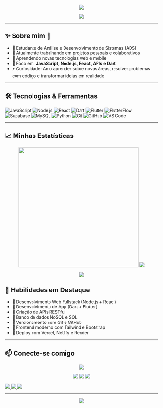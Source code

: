  <!-- BANNER -->
<p align="center">
  <img src="https://capsule-render.vercel.app/api?type=waving&color=0:0000FF,100:00008B&height=200&section=header&text=Olá%20👋,%20eu%20sou%20a%20Sara!&fontSize=35&fontColor=ffffff&animation=fadeIn" />
</p>

<p align="center">
  <a href="https://github.com/SaraBrisa">
    <img src="https://readme-typing-svg.herokuapp.com/?color=00FFFF&size=22&center=true&vCenter=true&width=600&lines=✨+Hello!+My+name+is+Sara!+✨;🧩About+me:;👨‍💻+Studant+of+TI;🎯+Focused+on+solving+problems;💡+Passionate+about+technology+and;continuous+learning!;🦑✨Welcome+to+my+profile!✨🦑" />
  </a>
</p>

---


## ✨ Sobre mim 🧩

- 📖 Estudante de Análise e Desenvolvimento de Sistemas (ADS)
- 🔭 Atualmente trabalhando em projetos pessoais e colaborativos
- 🌱 Aprendendo novas tecnologias web e mobile
- 🎯 Foco em: **JavaScript, Node.js, React, APIs e Dart**
- ⚡ Curiosidade: Amo aprender sobre novas  áreas, resolver problemas com código e transformar ideias em realidade

---

## 🛠️ Tecnologias & Ferramentas

![JavaScript](https://img.shields.io/badge/-JavaScript-F7DF1E?logo=javascript&logoColor=000)
![Node.js](https://img.shields.io/badge/-Node.js-339933?logo=node.js&logoColor=fff)
![React](https://img.shields.io/badge/-React-61DAFB?logo=react&logoColor=000)
![Dart](https://img.shields.io/badge/-Dart-0175C2?logo=dart&logoColor=fff)
![Flutter](https://img.shields.io/badge/Flutter-02569B?logo=flutter&logoColor=white)
![FlutterFlow](https://img.shields.io/badge/FlutterFlow-430098?logoColor=white)
![Supabase](https://img.shields.io/badge/Supabase-black?logo=supabase&logoColor=3ECF8E)
![MySQL](https://img.shields.io/badge/-MySQL-00758F?logo=mysql&logoColor=white)
![Python](https://img.shields.io/badge/-Python-3776AB?logo=python&logoColor=fff)
![Git](https://img.shields.io/badge/-Git-F05032?logo=git&logoColor=fff)
![GitHub](https://img.shields.io/badge/-GitHub-181717?logo=github&logoColor=fff)
![VS Code](https://img.shields.io/badge/-VSCode-007ACC?logo=visual-studio-code&logoColor=white)

---

## 📈 Minhas Estatísticas 

<p align="center">
<img src="https://github-readme-stats.vercel.app/api?username=SaraBrisa&show_icons=true&hide_border=false&bg_color=0a0a30&title_color=4169e1&text_color=00ffff&icon_color=ffff00&border_color=ffffff" width="395"/>
<img src="https://github-readme-stats.vercel.app/api/top-langs/?username=SaraBrisa&layout=compact&hide_border=false&bg_color=0a0a30&title_color=4169e1&text_color=00ffff&border_color=ffffff"/>

</p>
<p align="center">
  <img src="https://streak-stats.demolab.com/?user=SaraBrisa&theme=radical&hide_border=false&background=0a0a30&ring=4169e1&fire=4169e1&currStreakNum=ffff00&sideNums=ffff00&dates=00ffff" />
 </p>


## 🧠 Habilidades em Destaque

- 🔹 Desenvolvimento Web Fullstack (Node.js + React)
- 🔹 Desenvolvimento de App (Dart + Flutter)
- 🔹 Criação de APIs RESTful
- 🔹 Banco de dados NoSQL e SQL
- 🔹 Versionamento com Git e GitHub
- 🔹 Frontend moderno com Tailwind e Bootstrap
- 🔹 Deploy com Vercel, Netlify e Render

---


 📫 Conecte-se comigo
---
  <p align="center">
  <img src="https://github-profile-trophy.vercel.app/?username=SaraBrisa&theme=tokyonight&row=2&no-bg=true&column=3&margin-w=15&margin-h=15" />
</p>
<div align="center">  
<a href="mailto:sarabgmariano24@gmil.com" target="_blank"><img src="https://img.shields.io/badge/Gmail-D14836?style=for-the-badge&logo=gmail&logoColor=white" target="_blank"></a>
<a href="https://www.instagram.com/saramariano/" target="_blank"><img src="https://img.shields.io/badge/-Instagram-4169e1?style=for-the-badge&logo=instagram&logoColor=white" target="_blank"></a>
<a href="https://wa.me/(16) 99360-5122" target="_blank"><img src="https://img.shields.io/badge/-WhatsApp-25D366?style=for-the-badge&logo=whatsapp&logoColor=white" target="_blank"></a>
</div>
 <p align="center">
<p>
  <a href="mailto:sarabgmariano24@gmil.com">
    <img src="https://img.shields.io/badge/-Email-D14836?style=flat-square&logo=gmail&logoColor=white"target="_blank"/>
  </a>
  <a href="https://www.linkedin.com/in/SEU_LINKEDIN">
    <img src="https://img.shields.io/badge/-LinkedIn-blue?style=flat-square&logo=linkedin&logoColor=white"/>
  </a>
  <a href="https://wa.me/(16) 99360-5122">
    <img src="https://img.shields.io/badge/-WhatsApp-25D366?style=flat-square&logo=whatsapp&logoColor=white"/>
  </a>
</p>
</p>

---

<p align="center">
  <img src="https://capsule-render.vercel.app/api?type=waving&color=0:00008B,100:0000FF&height=120&section=footer"/>
</p>
